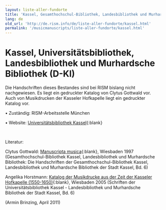 ```yaml
---
layout: liste-aller-fundorte
title: 'Kassel, Gesamthochschul-Bibliothek, Landesbibliothek und Murhardsche Bibliothek (D-Kl)'
lang: de
old_url: 'http://de.rism.info/de/liste-aller-fundorte/kassel.html'
permalink: '/musicmanuscripts/liste-aller-fundorte/kassel.html'
---
```



# Kassel, Universitätsbibliothek, Landesbibliothek und Murhardsche Bibliothek (D-Kl)

Die Handschriften dieses Bestandes sind bei RISM bislang nicht nachgewiesen. Es liegt ein gedruckter Katalog von Clytus Gottwald vor. Auch von Musikdrucken der Kasseler Hofkapelle liegt ein gedruckter Katalog vor.

• Zuständig: RISM-Arbeitsstelle München

• Website: [Universitätsbibliothek Kassel](https://www.uni-kassel.de/ub/ "Opens external link in new window"){:blank}

&nbsp;

Literatur:
 
Clytus Gottwald: [Manuscripta musica](http://orka.bibliothek.uni-kassel.de/viewer/image/1336384052818/1/ "Öffnet externen Link in neuem Fenster"){:blank}, Wiesbaden 1997 (Gesamthochschul-Bibliothek Kassel, Landesbibliothek und Murhardsche Bibliothek: Die Handschriften der Gesamthochschul-Bibliothek Kassel, Landesbibliothek und Murhardsche Bibliothek der Stadt Kassel, Bd. 6)

Angelika Horstmann: [Katalog der Musikdrucke aus der Zeit der Kasseler Hofkapelle (1550-1650)](http://orka.bibliothek.uni-kassel.de/viewer/image/1338806667268/1/ "Opens external link in new window"){:blank}, Wiesbaden 2005 (Schriften der Universitätsbibliothek Kassel - Landesbibliothek und Murhardsche Bibliothek der Stadt Kassel, Bd. 6)

(Armin Brinzing, April 2011)






